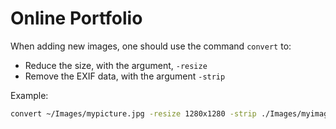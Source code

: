 # Online Portfolio

When adding new images, one should use the command `convert` to:
- Reduce the size, with the argument, `-resize`
- Remove the EXIF data, with the argument `-strip`

Example:

```sh
convert ~/Images/mypicture.jpg -resize 1280x1280 -strip ./Images/myimage.jpg
```